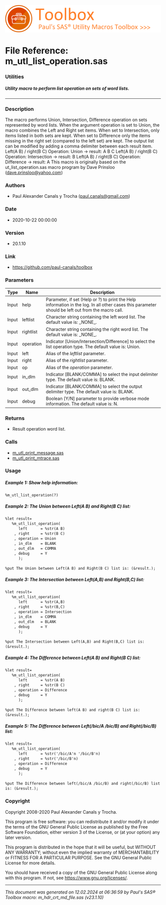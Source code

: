 ![../../misc/images/doc_banner.png](../../misc/images/doc_banner.png)
# 
# File Reference: m_utl_list_operation.sas

### Utilities

##### Utility macro to perform list operation on sets of word lists.

***

### Description
The macro performs Union, Intersection, Difference operation on sets represented by word lists. When the argument operation is set to Union, the macro combines the Left and Right set items. When set to Intersection, only items listed in both sets are kept. When set to Difference only the items missing in the right set (compared to the left set) are kept. The output list can be modified by adding a comma delimiter between each result item. Left(A B) \/ right(B C) Operation: Union \-> result: A B C
 Left(A B) \/ right(B C) Operation: Intersection \-> result: B
 Left(A B) \/ right(B C) Operation: Difference \-> result: A
 This macro is originally based on the ut_list_operation.sas macro program by Dave Prinsloo (dave.prinsloo@yahoo.com)

### Authors
* Paul Alexander Canals y Trocha (paul.canals@gmail.com)

### Date
* 2020-10-22 00:00:00

### Version
* 20.1.10

### Link
* https://github.com/paul-canals/toolbox

### Parameters
| Type | Name | Description |
| ---- | ---- | ----------- |
| Input | help | Parameter, if set (Help or ?) to print the Help information in the log. In all other cases this parameter should be left out from the macro call. |
| Input | leftlist | Character string containing the left word list. The default value is: \_NONE\_. |
| Input | rightlist | Character string containing the right word list. The default value is: \_NONE\_. |
| Input | operation | Indicator [Union/Intersection/Difference] to select the list operation type. The default value is: Union. |
| Input | left | Alias of the _leftlist_ parameter. |
| Input | right | Alias of the _rightlist_ parameter. |
| Input | op | Alias of the _operation_ parameter. |
| Input | in_dlm | Indicator [BLANK/COMMA] to select the input delimiter type. The default value is: BLANK. |
| Input | out_dlm | Indicator [BLANK/COMMA] to select the output delimiter type. The default value is: BLANK. |
| Input | debug | Boolean [Y/N] parameter to provide verbose mode information. The default value is: N. |

### Returns
* Result operation word list.

### Calls
* [m_utl_print_message.sas](m_utl_print_message.md)
* [m_utl_print_mtrace.sas](m_utl_print_mtrace.md)

### Usage

##### Example 1: Show help information:
```sas
%m_utl_list_operation(?)
```

##### Example 2: The Union between Left(A B) and Right(B C) list:
```sas
%let result=
   %m_utl_list_operation(
      left      = %str(A B)
    , right     = %str(B C)
    , operation = Union
    , in_dlm    = BLANK
    , out_dlm   = COMMA
    , debug     = Y
      );

%put The Union between Left(A B) and Right(B C) list is: (&result.);

```

##### Example 3: The Intersection between Left(A,B) and Right(B,C) list:
```sas
%let result=
   %m_utl_list_operation(
      left      = %str(A,B)
    , right     = %str(B,C)
    , operation = Intersection
    , in_dlm    = COMMA
    , out_dlm   = BLANK
    , debug     = Y
      );

%put The Intersection between Left(A,B) and Right(B,C) list is: (&result.);

```

##### Example 4: The Difference between Left(A B) and Right(B C) list:
```sas
%let result=
   %m_utl_list_operation(
      left      = %str(A B)
    , right     = %str(B C)
    , operation = Difference
    , debug     = Y
      );

%put The Difference between left(A B) and right(B C) list is: (&result.);

```

##### Example 5: The Difference between Left(/bic/A /bic/B) and Right(/bic/B) list:
```sas
%let result=
   %m_utl_list_operation(
      left      = %str('/bic/A'n '/bic/B'n)
    , right     = %str('/bic/B'n)
    , operation = Difference
    , debug     = Y
      );

%put The Difference between left(/bic/A /bic/B) and right(/bic/B) list is: (&result.);

```

### Copyright
Copyright 2008-2020 Paul Alexander Canals y Trocha. 
 
This program is free software: you can redistribute it and/or modify 
it under the terms of the GNU General Public License as published by 
the Free Software Foundation, either version 3 of the License, or 
(at your option) any later version. 
 
This program is distributed in the hope that it will be useful, 
but WITHOUT ANY WARRANTY; without even the implied warranty of 
MERCHANTABILITY or FITNESS FOR A PARTICULAR PURPOSE. See the 
GNU General Public License for more details. 
 
You should have received a copy of the GNU General Public License 
along with this program. If not, see <https://www.gnu.org/licenses/>. 


***
*This document was generated on 12.02.2024 at 06:36:59  by Paul's SAS&reg; Toolbox macro: m_hdr_crt_md_file.sas (v23.1.10)*
